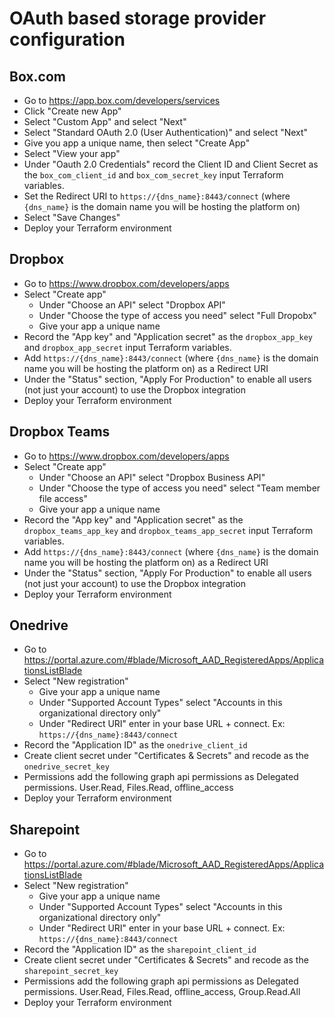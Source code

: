 # OAuth based storage provider configuration

## Box.com

* Go to https://app.box.com/developers/services
* Click "Create new App"
* Select "Custom App" and select "Next"
* Select "Standard OAuth 2.0 (User Authentication)" and select "Next"
* Give you app a unique name, then select "Create App"
* Select "View your app"
* Under "Oauth 2.0 Credentials" record the Client ID and Client Secret as the `box_com_client_id` and `box_com_secret_key` input Terraform variables.
* Set the Redirect URI to `https://{dns_name}:8443/connect` (where `{dns_name}` is the domain name you will be hosting the platform on)
* Select "Save Changes"
* Deploy your Terraform environment


## Dropbox

* Go to https://www.dropbox.com/developers/apps
* Select "Create app"
  * Under "Choose an API" select "Dropbox API"
  * Under "Choose the type of access you need" select "Full Dropobx"
  * Give your app a unique name
* Record the "App key" and "Application secret" as the `dropbox_app_key` and `dropbox_app_secret` input Terraform variables.
* Add `https://{dns_name}:8443/connect` (where `{dns_name}` is the domain name you will be hosting the platform on) as a Redirect URI
* Under the "Status" section, "Apply For Production" to enable all users (not just your account) to use the Dropbox integration
* Deploy your Terraform environment

## Dropbox Teams

* Go to https://www.dropbox.com/developers/apps
* Select "Create app"
  * Under "Choose an API" select "Dropbox Business API"
  * Under "Choose the type of access you need" select "Team member file access"
  * Give your app a unique name
* Record the "App key" and "Application secret" as the `dropbox_teams_app_key` and `dropbox_teams_app_secret` input Terraform variables.
* Add `https://{dns_name}:8443/connect` (where `{dns_name}` is the domain name you will be hosting the platform on) as a Redirect URI
* Under the "Status" section, "Apply For Production" to enable all users (not just your account) to use the Dropbox integration
* Deploy your Terraform environment

## Onedrive

* Go to https://portal.azure.com/#blade/Microsoft_AAD_RegisteredApps/ApplicationsListBlade
* Select "New registration"
  * Give your app a unique name
  * Under "Supported Account Types" select "Accounts in this organizational directory only"
  * Under "Redirect URI" enter in your base URL + connect.  Ex: `https://{dns_name}:8443/connect`
* Record the "Application ID" as the `onedrive_client_id`
* Create client secret under "Certificates & Secrets" and recode as the `onedrive_secret_key`
* Permissions add the following graph api permissions as Delegated permissions.  User.Read, Files.Read, offline_access
* Deploy your Terraform environment

## Sharepoint

* Go to https://portal.azure.com/#blade/Microsoft_AAD_RegisteredApps/ApplicationsListBlade
* Select "New registration"
  * Give your app a unique name
  * Under "Supported Account Types" select "Accounts in this organizational directory only"
  * Under "Redirect URI" enter in your base URL + connect.  Ex: `https://{dns_name}:8443/connect`
* Record the "Application ID" as the `sharepoint_client_id`
* Create client secret under "Certificates & Secrets" and recode as the `sharepoint_secret_key`
* Permissions add the following graph api permissions as Delegated permissions.  User.Read, Files.Read, offline_access, Group.Read.All
* Deploy your Terraform environment
